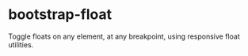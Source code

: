 # bootstrap-float
Toggle floats on any element, at any breakpoint, using responsive float utilities.
